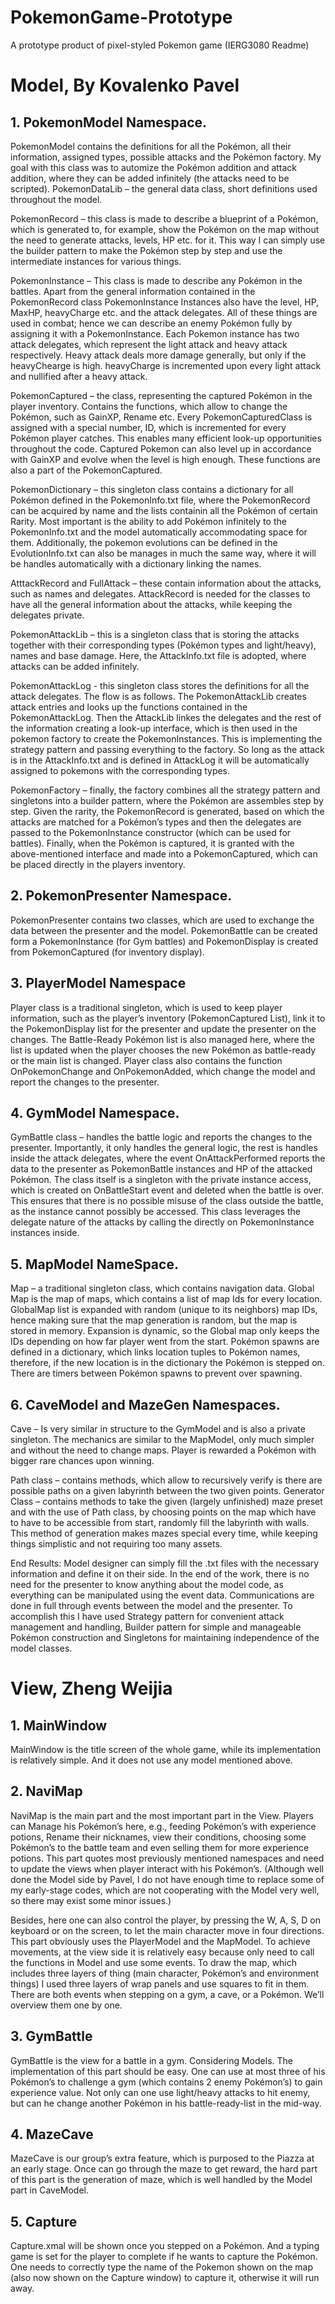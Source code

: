 # PokemonGame-Prototype
A prototype product of pixel-styled Pokemon game (IERG3080 Readme)

# Model, By Kovalenko Pavel
## 1.	PokemonModel Namespace.

PokemonModel contains the definitions for all the Pokémon, all their information, assigned types, possible attacks and the Pokémon factory. My goal with this class was to automize the Pokémon addition and attack addition, where they can be added infinitely (the attacks need to be scripted).
PokemonDataLib – the general data class, short definitions used throughout the model.

PokemonRecord – this class is made to describe a blueprint of a Pokémon, which is generated to, for example, show the Pokémon on the map without the need to generate attacks, levels, HP etc. for it. This way I can simply use the builder pattern to make the Pokémon step by step and use the intermediate instances for various things.

PokemonInstance – This class is made to describe any Pokémon in the battles. Apart from the general information contained in the PokemonRecord class PokemonInstance Instances also have the level, HP, MaxHP, heavyCharge etc. and the attack delegates. All of these things are used in combat; hence we can describe an enemy Pokémon fully by assigning it with a PokemonInstance. 
Each Pokemon instance has two attack delegates, which represent the light attack and heavy attack respectively. Heavy attack deals more damage generally, but only if the heavyChearge is high. heavyCharge is incremented upon every light attack and nullified after a heavy attack.

PokemonCaptured – the class, representing the captured Pokémon in the player inventory. Contains the functions, which allow to change the Pokémon, such as GainXP, Rename etc. Every PokemonCapturedClass is assigned with a special number, ID, which is incremented for every Pokémon player catches. This enables many efficient look-up opportunities throughout the code.
Captured Pokemon can also level up in accordance with GainXP and evolve when the level is high enough. These functions are also a part of the PokemonCaptured.

PokemonDictionary – this singleton class contains a dictionary for all Pokémon defined in the PokemonInfo.txt file, where the PokemonRecord can be acquired by name and the lists containin all the Pokémon of certain Rarity. Most important is the ability to add Pokémon infinitely to the PokemonInfo.txt and the model automatically accommodating space for them. Additionally, the pokemon evolutions can be defined in the EvolutionInfo.txt can also be manages in much the same way, where it will be handles automatically with a dictionary linking the names.

AtttackRecord and FullAttack – these contain information about the attacks, such as names and delegates. AttackRecord is needed for the classes to have all the general information about the attacks, while keeping the delegates private.

PokemonAttackLib – this is a singleton class that is storing the attacks together with their corresponding types (Pokémon types and light/heavy), names and base damage. Here, the AttackInfo.txt file is adopted, where attacks can be added infinitely.

PokemonAttackLog - this singleton class stores the definitions for all the attack delegates. The flow is as follows. The PokemonAttackLib creates attack entries and looks up the functions contained in the PokemonAttackLog. Then the AttackLib linkes the delegates and the rest of the information creating a look-up interface, which is then used in the pokemon factory to create the PokemonInstances. This is implementing the strategy pattern and passing everything to the factory. So long as the attack is in the AttackInfo.txt and is defined in AttackLog it will be automatically assigned to pokemons with the corresponding types.

PokemonFactory – finally, the factory combines all the strategy pattern and singletons into a builder pattern, where the Pokémon are assembles step by step. Given the rarity, the PokemonRecord is generated, based on which the attacks are matched for a Pokémon’s types and then the delegates are passed to the PokemonInstance constructor (which can be used for battles). Finally, when the Pokémon is captured, it is granted with the above-mentioned interface and made into a PokemonCaptured, which can be placed directly in the players inventory.

## 2.	PokemonPresenter Namespace.

PokemonPresenter contains two classes, which are used to exchange the data between the presenter and the model. PokemonBattle can be created form a PokemonInstance (for Gym battles) and PokemonDisplay is created from PokemonCaptured (for inventory display).

## 3.	PlayerModel Namespace
Player class is a traditional singleton, which is used to keep player information, such as the player’s inventory (PokemonCaptured List), link it to the PokemonDisplay list for the presenter and update the presenter on the changes. The Battle-Ready Pokémon list is also managed here, where the list is updated when the player chooses the new Pokémon as battle-ready or the main list is changed. Player class also contains the function OnPokemonChange and OnPokemonAdded, which change the model and report the changes to the presenter.

## 4.	GymModel Namespace.
GymBattle class – handles the battle logic and reports the changes to the presenter. Importantly, it only handles the general logic, the rest is handles inside the attack delegates, where the event OnAttackPerformed reports the data to the presenter as PokemonBattle instances and HP of the attacked Pokémon. The class itself is a singleton with the private instance access, which is created on OnBattleStart event and deleted when the battle is over. This ensures that there is no possible misuse of the class outside the battle, as the instance cannot possibly be accessed. This class leverages the delegate nature of the attacks by calling the directly on PokemonInstance instances inside. 

## 5.	MapModel NameSpace.
Map – a traditional singleton class, which contains navigation data. Global Map is the map of maps, which contains a list of map Ids for every location. GlobalMap list is expanded with random (unique to its neighbors) map IDs, hence making sure that the map generation is random, but the map is stored in memory. Expansion is dynamic, so the Global map only keeps the IDs depending on how far player went from the start. Pokémon spawns are defined in a dictionary, which links location tuples to Pokémon names, therefore, if the new location is in the dictionary the Pokémon is stepped on. There are timers between Pokémon spawns to prevent over spawning.

## 6.	CaveModel and MazeGen Namespaces.
Cave – Is very similar in structure to the GymModel and is also a private singleton. The mechanics are similar to the MapModel, only much simpler and without the need to change maps. Player is rewarded a Pokémon with bigger rare chances upon winning.

Path class – contains methods, which allow to recursively verify is there are possible paths on a given labyrinth between the two given points. 
Generator Class – contains methods to take the given (largely unfinished) maze preset and with the use of Path class, by choosing points on the map which have to have to be accessible from start, randomly fill the labyrinth with walls. This method of generation makes mazes special every time, while keeping things simplistic and not requiring too many assets.

End Results:  Model designer can simply fill the .txt files with the necessary information and define it on their side. In the end of the work, there is no need for the presenter to know anything about the model code, as everything can be manipulated using the event data. Communications are done in full through events between the model and the presenter. To accomplish this I have used Strategy pattern for convenient attack management and handling, Builder pattern for simple and manageable Pokémon construction and Singletons for maintaining independence of the model classes.

# View, Zheng Weijia
## 1.	MainWindow

MainWindow is the title screen of the whole game, while its implementation is relatively simple.  And it does not use any model mentioned above. 
 
## 2.	NaviMap

NaviMap is the main part and the most important part in the View. Players can Manage his Pokémon’s here, e.g., feeding Pokémon’s with experience potions, Rename their nicknames, view their conditions, choosing some Pokémon’s to the battle team and even selling them for more experience potions. This part quotes most previously mentioned namespaces and need to update the views when player interact with his Pokémon’s. (Although well done the Model side by Pavel, I do not have enough time to replace some of my early-stage codes, which are not cooperating with the Model very well, so there may exist some minor issues.)
 
Besides, here one can also control the player, by pressing the W, A, S, D on keyboard or on the screen, to let the main character move in four directions. This part obviously uses the PlayerModel and the MapModel. To achieve movements, at the view side it is relatively easy because only need to call the functions in Model and use some events. To draw the map, which includes three layers of thing (main character, Pokémon’s and environment things) I used three layers of wrap panels and use squares to fit in them. There are both events when stepping on a gym, a cave, or a Pokémon.  We’ll overview them one by one. 

## 3.	GymBattle

GymBattle is the view for a battle in a gym. Considering Models. The implementation of this part should be easy. One can use at most three of his Pokémon’s to challenge a gym (which contains 2 enemy Pokémon’s) to gain experience value. Not only can one use light/heavy attacks to hit enemy, but can he change another Pokémon in his battle-ready-list in the mid-way.
 
## 4.	MazeCave
MazeCave is our group’s extra feature, which is purposed to the Piazza at an early stage. Once can go through the maze to get reward, the hard part of this part is the generation of maze, which is well handled by the Model part in CaveModel. 
 
## 5. Capture
Capture.xmal will be shown once you stepped on a Pokémon. And a typing game is set for the player to complete if he wants to capture the Pokémon. One needs to correctly type the name of the Pokemon shown on the map (also now shown on the Capture window) to capture it, otherwise it will run away. 
 
